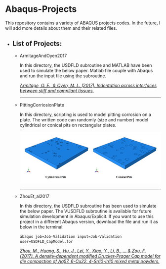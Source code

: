 # Abaqus-Projects

This repository contains a variety of ABAQUS projects codes. In the future, I will add more details about them and their related files.



## 
- ## List of Projects:
	- ArmitageAndOyen2017

      In this directory, the USDFLD subroutine and MATLAB have been used to simulate the below paper. Matlab file couple with Abaqus and run the input file using the subroutine.
      
      <a href="https://doi.org/10.1016/j.actbio.2016.12.036"> <i> Armitage, O. E., & Oyen, M. L. (2017). Indentation across interfaces between stiff and compliant tissues.</i> </a>

       <hr>
       
	- PittingCorriosionPlate

      In this directory, scripting is used to model pitting corrosion on a plate. The written code can randomly (size and number) model cylindrical or conical pits on rectangular plates.
      
      ![Example](https://raw.githubusercontent.com/m-aryayi/Abaqus-Projects/main/PittingCorriosionPlate/Example.PNG)
      
       <hr>

	- ZhouEt_al2017

      In this directory, the USDFLD subroutine has been used to simulate the below paper. The VUSDFLD subroutine is available for future simulation development in Abaqus/Explicit. If you want to use this project in a different Abaqus version, download the file and run it as below in the terminal:   

          abaqus job=Job-Validation input=Job-Validation user=USDFLD_CapModel.for
 	  
      <a href="https://doi.org/10.1016/j.powtec.2016.09.061"> <i> Zhou, M., Huang, S., Hu, J., Lei, Y., Xiao, Y., Li, B., ... & Zou, F. (2017). A density-dependent modified Drucker-Prager Cap model for die compaction of Ag57. 6-Cu22. 4-Sn10-In10 mixed metal powders.</i> </a>
